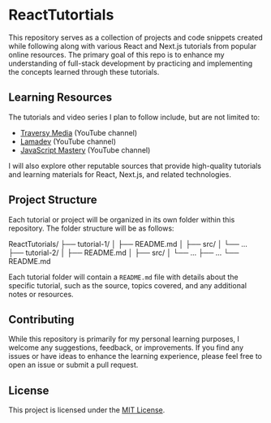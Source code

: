 # ReactTutortials
This repository serves as a collection of projects and code snippets created while following along with various React and Next.js tutorials from popular online resources. The primary goal of this repo is to enhance my understanding of full-stack development by practicing and implementing the concepts learned through these tutorials.

## Learning Resources

The tutorials and video series I plan to follow include, but are not limited to:

- [Traversy Media](https://www.traversymedia.com/) (YouTube channel)
- [Lamadev](https://www.youtube.com/@LamaDevWeb) (YouTube channel)
- [JavaScript Mastery](https://www.youtube.com/@JavaScriptMastery) (YouTube channel)

I will also explore other reputable sources that provide high-quality tutorials and learning materials for React, Next.js, and related technologies.

## Project Structure

Each tutorial or project will be organized in its own folder within this repository. The folder structure will be as follows:

ReactTutorials/
├── tutorial-1/
│   ├── README.md
│   ├── src/
│   └── ...
├── tutorial-2/
│   ├── README.md
│   ├── src/
│   └── ...
├── ...
└── README.md

Each tutorial folder will contain a `README.md` file with details about the specific tutorial, such as the source, topics covered, and any additional notes or resources.

## Contributing

While this repository is primarily for my personal learning purposes, I welcome any suggestions, feedback, or improvements. If you find any issues or have ideas to enhance the learning experience, please feel free to open an issue or submit a pull request.

## License

This project is licensed under the [MIT License](LICENSE).
